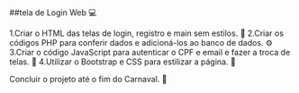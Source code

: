 ##tela de Login Web :computer:

1.Criar o HTML das telas de login, registro e main sem estilos. :page_facing_up:
2.Criar os códigos PHP para conferir dados e adicioná-los ao banco de dados. :gear:
3.Criar o código JavaScript para autenticar o CPF e email e fazer a troca de telas. :key:
4.Utilizar o Bootstrap e CSS para estilizar a página. :art:

Concluir o projeto até o fim do Carnaval. :checkered_flag: